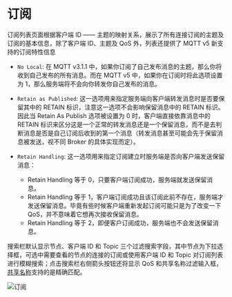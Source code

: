# 订阅

订阅列表页面根据客户端 ID —— 主题的映射关系，展示了所有连接订阅的主题及订阅的基本信息，除了客户端 ID、主题及 QoS 外，列表还提供了 MQTT v5 新支持的订阅特性信息

- `No Local`: 在 MQTT v3.1.1 中，如果你订阅了自己发布消息的主题，那么你将收到自己发布的所有消息。而在 MQTT v5 中，如果你在订阅时将此选项设置为 1，那么服务端将不会向你转发你自己发布的消息。
- `Retain as Published`: 这一选项用来指定服务端向客户端转发消息时是否要保留其中的 RETAIN 标识，注意这一选项不会影响保留消息中的 RETAIN 标识。因此当 Retain As Publish 选项被设置为 0 时，客户端直接依靠消息中的 RETAIN 标识来区分这是一个正常的转发消息还是一个保留消息，而不是去判断消息是否是自己订阅后收到的第一个消息（转发消息甚至可能会先于保留消息被发送，视不同 Broker 的具体实现而定）。
- `Retain Handling`: 这一选项用来指定订阅建立时服务端是否向客户端发送保留消息：
  
  - Retain Handling 等于 0，只要客户端订阅成功，服务端就发送保留消息。
  - Retain Handling 等于 1，客户端订阅成功且该订阅此前不存在，服务端才发送保留消息。毕竟有些时候客户端重新发起订阅可能只是为了改变一下 QoS，并不意味着它想再次接收保留消息。
  - Retain Handling 等于 2，即便客户订阅成功，服务端也不会发送保留消息。

搜索栏默认显示节点、客户端 ID 和 Topic 三个过滤搜索字段，其中节点为下拉选择框，可选中需要查看的节点的连接的订阅或使用客户端 ID 和 Topic 对订阅列表进行模糊搜索；点击搜索栏右侧箭头按钮还将显示 QoS 和共享名称过滤输入框，[共享名称](../../messaging/mqtt-shared-subscription.md)支持的是精确匹配。

![订阅](../assets/subscriptions.png)
